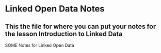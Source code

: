 # Linked Open Data Notes

## This the file for where you can put your notes for the lesson Introduction to Linked Data 

SOME Notes for Linked Open Data 